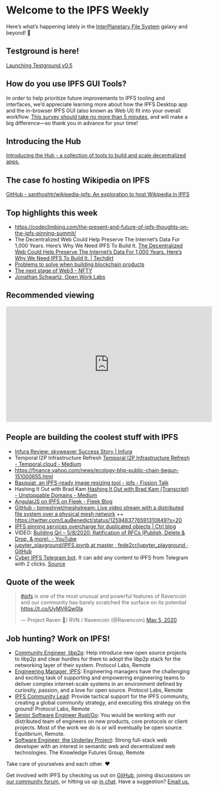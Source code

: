 # Welcome to the IPFS Weekly

Here’s what’s happening lately in the [InterPlanetary File System](https://ipfs.io/) galaxy and beyond! 🚀


## Testground is here!
[Launching Testground v0.5](https://blog.ipfs.io/2020-05-06-launching-testground/)


## How do you use IPFS GUI Tools?
In order to help prioritize future improvements to IPFS tooling and interfaces, we’d appreciate learning more about how the IPFS Desktop app and the in-browser IPFS GUI (also known as Web UI) fit into your overall workflow. [This survey should take no more than 5 minutes](https://forms.gle/c6gHP1pVtwtRpzdP7), and will make a big difference—so thank you in advance for your time!

## Introducing the Hub
[Introducing the Hub - a collection of tools to build and scale decentralized apps.](https://blog.textile.io/announcing-the-textile-protocol-hub/)

## The case fo hosting Wikipedia on IPFS
[GitHub - santhoshtr/wikipedia-ipfs: An exploration to host Wikipedia in IPFS](https://github.com/santhoshtr/wikipedia-ipfs)


## Top highlights this week
* https://codeclimbing.com/the-present-and-future-of-ipfs-thoughts-on-the-ipfs-pinning-summit/
* The Decentralized Web Could Help Preserve The Internet’s Data For 1,000 Years. Here’s Why We Need IPFS To Build It.
[The Decentralized Web Could Help Preserve The Internet’s Data For 1,000 Years. Here’s Why We Need IPFS To Build It. | Techdirt](https://www.techdirt.com/articles/20200504/16050844431/decentralized-web-could-help-preserve-internets-data-1000-years-heres-why-we-need-ipfs-to-build-it.shtml#comments)
* [Problems to solve when building blockchain products](https://medium.com/nirman-tech-blog/problems-to-solve-when-building-blockchain-products-4af3e5cd7f6b)
* [The next stage of Web3   - NFTY](https://flynnjamm.substack.com/p/the-next-stage-of-web3)
* [Jonathan Schwartz, Open Work Labs](https://filecoin.io/blog/community-jonathan-schwartz-owl/)


## Recommended viewing
<iframe width="560" height="315" src="https://www.youtube.com/embed/6b8OANmw2kM" frameborder="0" allow="accelerometer; autoplay; encrypted-media; gyroscope; picture-in-picture" allowfullscreen></iframe>


## People are building the coolest stuff with IPFS
* [Infura Review: skyweaver Success Story | Infura](https://infura.io/customers/skyweaver)
* Temporal I2P Infrastructure Refresh [Temporal I2P Infrastructure Refresh - Temporal.cloud - Medium](https://medium.com/temporal-cloud/temporal-i2p-infrastructure-refresh-52fe40751f8b)
* https://finance.yahoo.com/news/ecology-bhp-public-chain-begun-151000655.html
* [Basquiat, an IPFS-ready image resizing tool - ipfs - Fission Talk](https://talk.fission.codes/t/basquiat-an-ipfs-ready-image-resizing-tool/612)
* Hashing It Out with Brad Kam [Hashing It Out with Brad Kam (Transcript) - Unstoppable Domains - Medium](https://medium.com/unstoppabledomains/hashing-it-out-with-brad-kam-transcript-a347f04a1a4)
* [AngularJS on IPFS on Fleek - Fleek Blog](https://blog.fleek.co/posts/angularjs-on-ipfs-on-fleek)
* [GitHub - tomeshnet/meshstream: Live video stream with a distributed file system over a physical mesh network](https://github.com/tomeshnet/meshstream) ++ https://twitter.com/LauBenedict/status/1259483776591310849?s=20
* [IPFS pinning services overcharge for duplicated objects | Ctrl blog](https://www.ctrl.blog/entry/ipfs-pin-storage-accounting.html)
* VIDEO: [Building Qri – 5/8/2020: Ratification of RFCs (Publish, Delete & Drop, & more). - YouTube](https://www.youtube.com/watch?v=gQu2XZZUqv4&feature=emb_logo)
* [jupyter_playground/IPFS.ipynb at master · fede2cr/jupyter_playground · GitHub](https://github.com/fede2cr/jupyter_playground/blob/master/bash/IPFS.ipynb)
* [Cyber IPFS Telegram bot](http://t.me/cyberdBot). It can add any content to IPFS from Telegram with 2 clicks. [Source](https://github.com/Snedashkovsky/cyberdBot) 


## Quote of the week
<blockquote class="twitter-tweet"><p lang="en" dir="ltr"><a href="https://twitter.com/hashtag/ipfs?src=hash&amp;ref_src=twsrc%5Etfw">#ipfs</a> is one of the most unusual and powerful features of Ravencoin and our community has barely scratched the surface on its potential <a href="https://t.co/UyMV6Qw0la">https://t.co/UyMV6Qw0la</a></p>&mdash; Project Raven 🦅/ RVN / Ravencoin (@Ravencoin) <a href="https://twitter.com/Ravencoin/status/1257506307558555648?ref_src=twsrc%5Etfw">May 5, 2020</a></blockquote> 


## Job hunting? Work on IPFS!
* [Community Engineer, libp2p](https://jobs.lever.co/protocol/0afd449f-b292-42b4-abfd-af26415b796b): Help introduce new open source projects to libp2p and clear hurdles for them to adopt the libp2p stack for the networking layer of their system. Protocol Labs, Remote
* [Engineering Manager, IPFS](https://jobs.lever.co/protocol/3f0787e8-58b3-4122-a1ea-424561d2658f): Engineering managers have the challenging and exciting task of supporting and empowering engineering teams to deliver complex internet-scale systems in an environment defined by curiosity, passion, and a love for open source. Protocol Labs, Remote
* [IPFS Community Lead](https://jobs.lever.co/protocol/71c4a9b9-af90-4ce9-9dba-8b72507997bf): Provide tactical support for the IPFS community, creating a global community strategy, and executing this strategy on the ground! Protocol Labs, Remote
* [Senior Software Engineer Rust/Go](https://www.notion.so/Hiring-Senior-Software-Engineer-Rust-Go-e6c94ccc261f426c80a483c7fc642412): You would be working with our distributed team of engineers on new products, core protocols or client projects. Most of the work we do is or will eventually be open source. Equilibrium, Remote. 
* [Software Engineer, the Underlay Project](https://notes.knowledgefutures.org/pub/si1okbw9): Strong full-stack web developer with an interest in semantic web and decentralized web technologies. The Knowledge Futures Group, Remote


Take care of yourselves and each other. ❤️

Get involved with IPFS by checking us out on [GitHub](https://github.com/ipfs), joining discussions on [our community forum](https://discuss.ipfs.io/), or hitting us up [in chat](https://riot.im/app/#/room/#ipfs:matrix.org). Have a suggestion? [Email us.](mailto:newsletter@ipfs.io)

